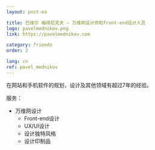 ```yaml
---
layout: post-ea

title: 巴维尔 梅得尼克夫 – 万维网设计师和front-end设计人员
logo: pavelmednikov.png
link: https://pavelmednikov.com

category: friends
order: 2

lang: cn
ref: pavel_mednikov
---
```


在网站和手机软件的规划，设计及其他领域有超过7年的经验。

服务：
- 万维网设计
  - Front-end设计
  - UX/UI设计
  - 设计独特风格
  - 设计印制品